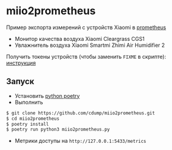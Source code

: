 # miio2prometheus

Пример экспорта измерений с устройств Xiaomi в [prometheus](https://prometheus.io/)
- Монитор качества воздуха Xiaomi Cleargrass CGS1
- Увлажнитель воздуха Xiaomi Smartmi Zhimi Air Humidifier 2


Получить токены устройств (чтобы заменить `FIXME` в скрипте): [инструкция](https://github.com/jghaanstra/com.xiaomi-miio/blob/master/docs/obtain_token.md)

## Запуск
- Установить [python poetry](https://python-poetry.org/)
- Выполнить
```sh
$ git clone https://github.com/cdump/miio2prometheus.git
$ cd miio2prometheus
$ poetry install
$ poetry run python3 miio2prometheus.py
```
- Метрики доступы на `http://127.0.0.1:5433/metrics`
